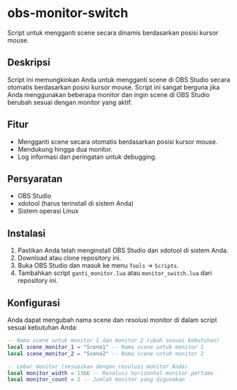 # obs-monitor-switch

Script untuk mengganti scene secara dinamis berdasarkan posisi kursor mouse.

## Deskripsi

Script ini memungkinkan Anda untuk mengganti scene di OBS Studio secara otomatis berdasarkan posisi kursor mouse. Script ini sangat berguna jika Anda menggunakan beberapa monitor dan ingin scene di OBS Studio berubah sesuai dengan monitor yang aktif.

## Fitur

- Mengganti scene secara otomatis berdasarkan posisi kursor mouse.
- Mendukung hingga dua monitor.
- Log informasi dan peringatan untuk debugging.

## Persyaratan

- OBS Studio
- xdotool (harus terinstall di sistem Anda)
- Sistem operasi Linux

## Instalasi

1. Pastikan Anda telah menginstall OBS Studio dan xdotool di sistem Anda.
2. Download atau clone repository ini.
3. Buka OBS Studio dan masuk ke menu `Tools` -> `Scripts`.
4. Tambahkan script `ganti_monitor.lua` atau `monitor_switch.lua` dari repository ini.

## Konfigurasi

Anda dapat mengubah nama scene dan resolusi monitor di dalam script sesuai kebutuhan Anda:

```lua
-- Nama scene untuk monitor 1 dan monitor 2 (ubah sesuai kebutuhan)
local scene_monitor_1 = "Scene1" -- Nama scene untuk monitor 1
local scene_monitor_2 = "Scene2" -- Nama scene untuk monitor 2

-- Lebar monitor (sesuaikan dengan resolusi monitor Anda)
local monitor_width = 1366 -- Resolusi horizontal monitor pertama
local monitor_count = 2 -- Jumlah monitor yang digunakan